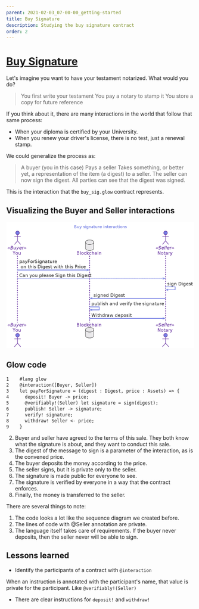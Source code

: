 ```yaml
---
parent: 2021-02-03_07-00-00_getting-started
title: Buy Signature
description: Studying the buy signature contract
order: 2
---
```

# [Buy Signature](https://gitlab.com/mukn/glow/-/blob/master/future/buy_sig.glow)

Let's imagine you want to have your testament notarized. What would you do?

> You first write your testament
> You pay a notary to stamp it
> You store a copy for future reference

If you think about it, there are many interactions in the world that follow that same process:

-   When your diploma is certified by your University.
-   When you renew your driver's license, there is no test, just a renewal stamp.

We could generalize the  process as:

> A buyer (you in this case)
> Pays a seller
> Takes something, or better yet, a representation of the item (a digest) to a seller.
> The seller can now sign the digest.
> All parties can see that the digest was signed.

This is the interaction that the `buy_sig.glow` contract represents.


## Visualizing the Buyer and Seller interactions

![img](../article-images/2021-02-03_07-00-00_learning-glow-by-example/buy_sig.png)


## Glow code

    1    #lang glow
    2    @interaction([Buyer, Seller])
    3    let payForSignature = (digest : Digest, price : Assets) => {
    4      deposit! Buyer -> price;
    5      @verifiably!(Seller) let signature = sign(digest);
    6      publish! Seller -> signature;
    7      verify! signature;
    8      withdraw! Seller <- price;
    9    }

2.  Buyer and seller have agreed to the terms of this sale. They both know what the signature is about, and they want to conduct this sale.
3.  The digest of the message to sign is a parameter of the interaction, as is the convened price.
4.  The buyer deposits the money according to the price.
5.  The seller signs, but it is private only to the seller.
6.  The signature is made public for everyone to see.
7.  The signature is verified by everyone in a way that the contract enforces.
8.  Finally, the money is transferred to the seller.

There are several things to note:

1.  The code looks a lot like the sequence diagram we created before.
2.  The lines of code with @Seller annotation are private.
3.  The language itself takes care of requirements. If the buyer never deposits, then the seller never will be able to sign.


## Lessons learned

-   Identify the participants of a contract with `@interaction`

When an instruction is annotated with the participant's name, that value is private for the participant. Like `@verifiably!(Seller)`

-   There are clear instructions for `deposit!` and `withdraw!`
